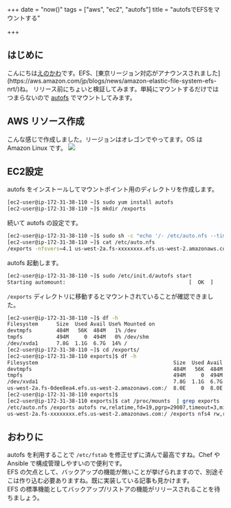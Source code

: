 +++
date = "now()"
tags = ["aws", "ec2", "autofs"]
title = "autofsでEFSをマウントする"

+++

## はじめに

こんにちは[えのかわ](https://twitter.com/enkw_)です。EFS、[東京リージョン対応がアナウンスされました](https://aws.amazon.com/jp/blogs/news/amazon-elastic-file-system-efs-nrt/)ね。  
リリース前にちょいと検証してみます。単純にマウントするだけではつまらないので [autofs](https://access.redhat.com/documentation/ja-jp/red_hat_enterprise_linux/7/html/storage_administration_guide/nfs-autofs) でマウントしてみます。

## AWS リソース作成
こんな感じで作成しました。リージョンはオレゴンでやってます。OS は Amazon Linux です。
<img src="/images/efs.png">

## EC2設定

autofs をインストールしてマウントポイント用のディレクトリを作成します。
```sh
[ec2-user@ip-172-31-38-110 ~]$ sudo yum install autofs
[ec2-user@ip-172-31-38-110 ~]$ mkdir /exports
```

続いて autofs の設定です。
```sh
[ec2-user@ip-172-31-38-110 ~]$ sudo sh -c "echo '/- /etc/auto.nfs --timeout=3' >> /etc/auto.master"
[ec2-user@ip-172-31-38-110 ~]$ cat /etc/auto.nfs
/exports -nfsvers=4.1 us-west-2a.fs-xxxxxxxx.efs.us-west-2.amazonaws.com:/
```

autofs 起動します。
```sh
[ec2-user@ip-172-31-38-110 ~]$ sudo /etc/init.d/autofs start
Starting automount:                                        [  OK  ]
```

`/exports` ディレクトリに移動するとマウントされていることが確認できました。
```sh
[ec2-user@ip-172-31-38-110 ~]$ df -h
Filesystem      Size  Used Avail Use% Mounted on
devtmpfs        484M   56K  484M   1% /dev
tmpfs           494M     0  494M   0% /dev/shm
/dev/xvda1      7.8G  1.1G  6.7G  14% /
[ec2-user@ip-172-31-38-110 ~]$ cd /exports/
[ec2-user@ip-172-31-38-110 exports]$ df -h
Filesystem                                            Size  Used Avail Use% Mounted on
devtmpfs                                              484M   56K  484M   1% /dev
tmpfs                                                 494M     0  494M   0% /dev/shm
/dev/xvda1                                            7.8G  1.1G  6.7G  14% /
us-west-2a.fs-0dee8ea4.efs.us-west-2.amazonaws.com:/  8.0E     0  8.0E   0% /exports
[ec2-user@ip-172-31-38-110 exports]$
[ec2-user@ip-172-31-38-110 exports]$ cat /proc/mounts  | grep exports
/etc/auto.nfs /exports autofs rw,relatime,fd=19,pgrp=29007,timeout=3,minproto=5,maxproto=5,direct 0 0
us-west-2a.fs-xxxxxxxx.efs.us-west-2.amazonaws.com:/ /exports nfs4 rw,relatime,vers=4.1,rsize=1048576,wsize=1048576,namlen=255,hard,proto=tcp,timeo=600,retrans=2,sec=sys,clientaddr=172.31.38.110,local_lock=none,addr=172.31.49.104 0 0
```

## おわりに
autofs を利用することで `/etc/fstab` を修正せずに済んで最高ですね。Chef や Ansible で構成管理しやすいので便利です。  
EFS の欠点として、バックアップの機能が無いことが挙げられますので、別途そこは作り込む必要ありますね。既に実装している記事も見かけます。  
EFS の標準機能としてバックアップ/リストアの機能がリリースされることを待ちましょう。
